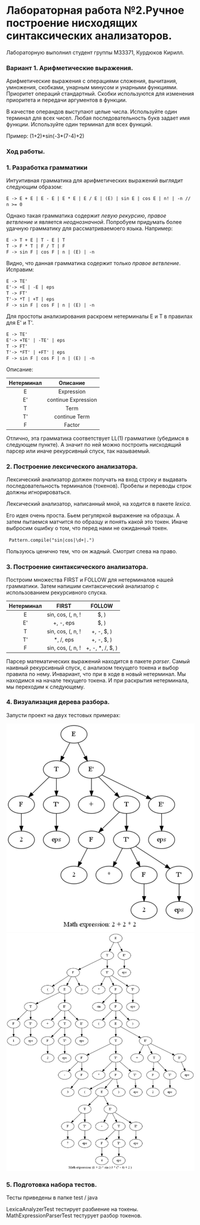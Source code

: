 # Лабораторная работа №2.Ручное построение нисходящих синтаксических анализаторов.

Лабораторную выполнил студент группы М33371, Курдюков Кирилл. 

### Вариант 1. Арифметические выражения. 

Арифметические выражения с операциями сложения, вычитания,
умножения, скобками, унарным минусом и унарными функциями. Приоритет операций стандартный. 
Скобки используются для изменения приоритета и передачи аргументов в функции.

В качестве операндов выступают целые числа. Используйте один терминал для всех чисел. 
Любая последовательность букв задает имя функции. Используйте один терминал для всех функций.

<p>Пример: (1+2)*sin(-3*(7-4)+2)</p>

### Ход работы. 

### 1. Разработка грамматики 

Интуитивная грамматика для арифметических выражений выглядит следующим образом:

    E -> E + E | E - E | E * E | E / E | (E) | sin E | cos E | n! | -n // n >= 0

Однако такая грамматика содержит *левую рекурсию*, *правое ветвление* и является *неоднозначной*.
Попробуем придумать более удачную грамматику для рассматриваемоего языка. Например:


    E -> T + E | T - E | T
    T -> F * T | F / T | F
    F -> sin F | cos F | n | (E) | -n

Видно, что данная грамматика содержит только *правое ветвление*. Исправим: 

    E -> TE'
    E'-> +E | -E | eps
    T -> FT'
    T'-> *T | +T | eps 
    F -> sin F | cos F | n | (E) | -n

Для простоты анализирования раскроем нетерминалы E и T в правилах для E' и T'.

    E -> TE'
    E'-> +TE' | -TE' | eps
    T -> FT'
    T'-> *FT' | +FT' | eps 
    F -> sin F | cos F | n | (E) | -n

Описание:

| Нетерминал | Описание |
| :-------: | :------: |
| E | Expression |
| E' | continue Expression | 
| T | Term | 
| T' | continue Term | 
| F | Factor | 

Отлично, эта грамматика соответствует LL(1) грамматике (убедимся в следующем пункте). А значит по ней 
можно построить нисходящий парсер или иначе рекурсивный спуск, так называемый. 

### 2. Построение лексического анализатора.

Лексический анализатор должен получать на вход строку и выдавать
последовательность терминалов (токенов). Пробелы и переводы строк
должны игнорироваться. 

Лексический анализатор, написанный мной, на ходится в пакете *lexica*.

Его идея очень проста. Бьем регуляркой выражение на образцы. А затем пытаемся 
матчится по образцу и понять какой это токен. Иначе выбросим ошибку о том, что 
перед нами не ожиданный токен.

<code> Pattern.compile("sin|cos|\\d+|.") </code> 

Пользуюсь ценично тем, что он жадный. Смотрит слева на право. 

### 3. Построение синтаксического анализатора. 

Построим множества FIRST и FOLLOW для нетерминалов нашей
грамматики. Затем напишим синтаксический анализатор с использованием рекурсивного спуска.

| Нетерминал | FIRST | FOLLOW |
| :---: | :---: | :---: |
| E | sin, cos, (, n, ! | $, ) | 
| E' | +, -, eps | $, ) |
| T | sin, cos, (, n, ! | +, -, $, )|
| T' | *, /, eps | +, -, $, ) |
| F | sin, cos, (, n, ! | +, -, *, /, $, ) |

Парсер математических выражений находится в пакете *parser*. Самый наивный рекурсивный спуск,
c анализом текущего токена и выбор правила по нему. Инвариант, что при в ходе в новый нетерминал.
Мы находимся на начале текущего токена. И при раскрытия нетерминала, мы переходим к следующему.

### 4. Визуализация дерева разбора. 

Запусти проект на двух тестовых примерах: 

<img src="./images/2021-10-31-01-54-44.png" alt="2 + 2 * 2">

<img src="./images/2021-10-31-14-56-30.png" alt="">

### 5. Подготовка набора тестов.

Тесты приведены в папке test / java 

LexicaAnalyzerTest тестирует разбиение на токены.
MathExpressionParserTest тестурует разбор токенов. 